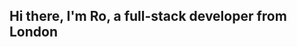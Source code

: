 ## Hi there, I'm Ro, a full-stack developer from London

<!-- 

### I mostly use...
<code><img alt="JavaScript" src="https://img.shields.io/badge/-JavaScript-F7DF1E?logo=javascript&logoColor=black&style=for-the-badge"></code>
<code><img alt="TypeScript" src="https://img.shields.io/badge/-TypeScript-3178C6?logo=typescript&logoColor=white&style=for-the-badge"></code>
<code><img alt="CSS3" src="https://img.shields.io/badge/-CSS3-1572B6?logo=css3&logoColor=white&style=for-the-badge"></code>
<code><img alt="MongoDB" src="https://img.shields.io/badge/-MongoDB-47A248?logo=mongodb&logoColor=white&style=for-the-badge"></code>
<code><img alt="Mongoose" src="https://img.shields.io/badge/-Mongoose-880000?logoColor=white&style=for-the-badge"></code>
<code><img alt="HTML5" src="https://img.shields.io/badge/-HTML5-E34F26?logo=html5&logoColor=white&style=for-the-badge"></code>
<code><img alt="React" src="https://img.shields.io/badge/-React-61DAFB?logo=react&logoColor=white&style=for-the-badge"></code>
<code><img alt="React Native" src="https://img.shields.io/badge/-React%20Native-61DAFB?logo=react&logoColor=white&style=for-the-badge"></code>
<code><img alt="Expo" src="https://img.shields.io/badge/-Expo-000020?logo=expo&logoColor=white&style=for-the-badge"></code>
<code><img alt="Redux Toolkit" src="https://img.shields.io/badge/-Redux%20Toolkit-764ABC?logo=redux&logoColor=white&style=for-the-badge"></code>
<code><img alt="GraphQL" src="https://img.shields.io/badge/-GraphQL-E434AA?logo=graphql&logoColor=white&style=for-the-badge"></code>
<code><img alt="Apollo" src="https://img.shields.io/badge/-Apollo-311C87?logo=apollo-graphql&logoColor=white&style=for-the-badge"></code>
 -->

<!-- 
### but I've also tried...
<code><img alt="Angular" src="https://img.shields.io/badge/-Angular-DD0031?logo=angular&logoColor=white&style=for-the-badge"></code>
<code><img alt="Redux" src="https://img.shields.io/badge/-Redux-764ABC?logo=redux&logoColor=white&style=for-the-badge"></code>
<code><img alt="NodeJS" src="https://img.shields.io/badge/-Node.js-339933?logo=node-dot-js&logoColor=white&style=for-the-badge"></code>
<code><img alt="Express" src="https://img.shields.io/badge/-Express-000000?logo=express&logoColor=white&style=for-the-badge"></code>
<code><img alt="Koa" src="https://img.shields.io/badge/-Koa-FDFDFD?style=for-the-badge"></code>
<code><img alt="NestJS" src="https://img.shields.io/badge/-NestJS-E0234E?logo=nestjs&logoColor=white&style=for-the-badge"></code>
<code><img alt="PostgreSQL" src="https://img.shields.io/badge/-PostgreSQL-336791?logo=postgresql&logoColor=white&style=for-the-badge"></code>
<code><img alt="Sequelize" src="https://img.shields.io/badge/-Sequelize-FDFDFD?logoColor=black&style=for-the-badge"></code>
<code><img alt="MongoDB" src="https://img.shields.io/badge/-MongoDB-47A248?logo=mongodb&logoColor=white&style=for-the-badge"></code>
<code><img alt="Mongoose" src="https://img.shields.io/badge/-Mongoose-880000?logoColor=white&style=for-the-badge"></code>
<code><img alt="TypeORM" src="https://img.shields.io/badge/-TypeORM-E83524?logoColor=white&style=for-the-badge"></code>
<code><img alt="Testing Library" src="https://img.shields.io/badge/-Testing%20Library-E33332?logo=testing-library&logoColor=white&style=for-the-badge"></code>
<code><img alt="Jest" src="https://img.shields.io/badge/-Jest-C21325?logo=jest&logoColor=white&style=for-the-badge"></code>
<code><img alt="Cypress" src="https://img.shields.io/badge/-Cypress-17202C?logo=cypress&logoColor=white&style=for-the-badge"></code>
 -->




<!--
**someonera/someonera** is a ✨ _special_ ✨ repository because its `README.md` (this file) appears on your GitHub profile.

Here are some ideas to get you started:

- 🔭 I’m currently working on ...
- 🌱 I’m currently learning ...
- 👯 I’m looking to collaborate on ...
- 🤔 I’m looking for help with ...
- 💬 Ask me about ...
- 📫 How to reach me: ...
- 😄 Pronouns: ...
- ⚡ Fun fact: ...
-->
